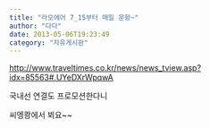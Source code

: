 ```yaml
---
title: "라오에어 7_15부터 매일 운항~"
author: "다다"
date: 2013-05-06T19:23:49
category: "자유게시판"
---
```


http://www.traveltimes.co.kr/news/news_tview.asp?idx=85563#.UYeDXrWpqwA

국내선 연결도 프로모션한다니

씨엥쾅에서 뵈요~~

